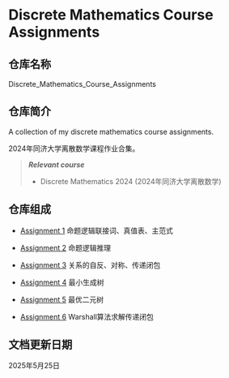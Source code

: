 # Discrete Mathematics Course Assignments

## 仓库名称

Discrete_Mathematics_Course_Assignments

## 仓库简介

A collection of my discrete mathematics course assignments.

2024年同济大学离散数学课程作业合集。

> ***Relevant course***
> * Discrete Mathematics 2024 (2024年同济大学离散数学)

## 仓库组成

* [Assignment 1](Assignment_1)
命题逻辑联接词、真值表、主范式

* [Assignment 2](Assignment_2)
命题逻辑推理

* [Assignment 3](Assignment_3)
关系的自反、对称、传递闭包

* [Assignment 4](Assignment_4)
最小生成树

* [Assignment 5](Assignment_5)
最优二元树

* [Assignment 6](Assignment_6)
Warshall算法求解传递闭包

## 文档更新日期

2025年5月25日
